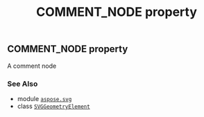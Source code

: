 ﻿---
title: COMMENT_NODE property
second_title: Aspose.SVG for Python via .NET API References
description: 
type: docs
weight: 510
url: /python-net/aspose.svg/svggeometryelement/comment_node/
is_root: false
---

## COMMENT_NODE property


A comment node

### See Also
* module [`aspose.svg`](../../)
* class [`SVGGeometryElement`](/svg/python-net/aspose.svg/svggeometryelement)
